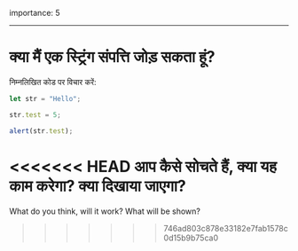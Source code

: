 importance: 5

---

# क्या मैं एक स्ट्रिंग संपत्ति जोड़ सकता हूं?


निम्नलिखित कोड पर विचार करें:

```js
let str = "Hello";

str.test = 5;

alert(str.test);
```

<<<<<<< HEAD
आप कैसे सोचते हैं, क्या यह काम करेगा? क्या दिखाया जाएगा?
=======
What do you think, will it work? What will be shown?
>>>>>>> 746ad803c878e33182e7fab1578c0d15b9b75ca0
